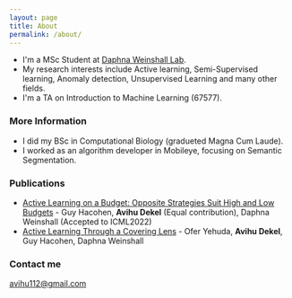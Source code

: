 ```yaml
---
layout: page
title: About
permalink: /about/
---
```


- I'm a MSc Student at [Daphna Weinshall Lab](https://www.cs.huji.ac.il/~daphna/).
- My research interests include Active learning, Semi-Supervised learning, Anomaly detection, Unsupervised Learning and many other fields.
- I'm a TA on Introduction to Machine Learning (67577).


### More Information
- I did my BSc in Computational Biology (gradueted Magna Cum Laude).
- I worked as an algorithm developer in Mobileye, focusing on Semantic Segmentation.

### Publications
- [Active Learning on a Budget: Opposite Strategies Suit High and Low Budgets](https://arxiv.org/abs/2202.02794) - Guy Hacohen, **Avihu Dekel** (Equal contribution), Daphna Weinshall (Accepted to ICML2022)
- [Active Learning Through a Covering Lens](https://arxiv.org/abs/2205.11320) - Ofer Yehuda, **Avihu Dekel**, Guy Hacohen, Daphna Weinshall



### Contact me

[avihu112@gmail.com](mailto:avihu112@gmail.com)
